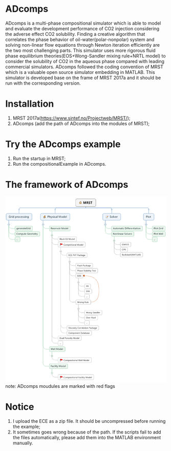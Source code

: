 # ADcomps
ADcomps is a multi-phase compositional simulator which is able to model and evaluate the development performance of CO2 injection considering the adverse effect CO2 solubility. Finding a creative algorithm that correlates the phase behavior of oil-water(polar-nonpolar) system and solving non-linear flow equations through Newton iteration efficiently are the two most challenging parts. This simulator uses more rigorous fluid phase equilibrium theories(EOS+Wong-Sandler mixing rule+NRTL model) to consider the solubility of CO2 in the aqueous phase compared with leading commercial simulators. ADcomps followed the coding convention of MRST which is a valuable open source simulator embedding in MATLAB. This simulator is developed base on the frame of MRST 2017a and it should be run with the corresponding version.
# Installation
1. MRST 2017a(https://www.sintef.no/Projectweb/MRST/);
2. ADcomps (add the path of ADcomps into the modules of MRST);
# Try the ADcomps example
1. Run the startup in MRST;
2. Run the compositionalExample in ADcomps.
# The framework of ADcomps
![Image text](https://github.com/zhonglin94/ADcomps/blob/master/image%20folder/frame%20of%20ADcomps.png)
note: ADcomps moudules are marked with red flags
# Notice
1. I upload the ECE as a zip file. It should be uncompressed before running the example;
2. It sometimes goes wrong because of the path. If the scripts fail to add the files automatically, please add them into the MATLAB environment manually. 

